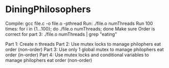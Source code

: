 # DiningPhilosophers

Compile: 
    gcc file.c -o file.o -pthread
Run: 
    ./file.o numThreads
Run 100 times: 
    for i in {1...100}; do  ./file.o numThreads; done
Make sure Order is correct for part 3: 
    ./file.o numThreads | grep "eating"

Part 1:
  Create n threads
Part 2:
  Use mutex locks to manage philophers eat order (non-order)
Part 3:
  Use only 1 global mutex to manage philophers eat order (in-order)
Part 4:
   Use mutex locks and conditional variables to manage philophers eat order (non-order)

